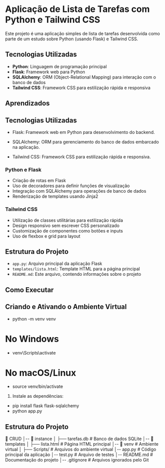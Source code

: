 # Aplicação de Lista de Tarefas com Python e Tailwind CSS

Este projeto é uma aplicação simples de lista de tarefas desenvolvida como parte de um estudo sobre Python (usando Flask) e Tailwind CSS.

## Tecnologias Utilizadas

- **Python**: Linguagem de programação principal
- **Flask**: Framework web para Python
- **SQLAlchemy**: ORM (Object-Relational Mapping) para interação com o banco de dados
- **Tailwind CSS**: Framework CSS para estilização rápida e responsiva

## Aprendizados

## Tecnologias Utilizadas

- Flask: Framework web em Python para desenvolvimento do backend.

- SQLAlchemy: ORM para gerenciamento do banco de dados embarcado na aplicação.

- Tailwind CSS: Framework CSS para estilização rápida e responsiva.


### Python e Flask

- Criação de rotas em Flask
- Uso de decoradores para definir funções de visualização
- Integração com SQLAlchemy para operações de banco de dados
- Renderização de templates usando Jinja2

### Tailwind CSS

- Utilização de classes utilitárias para estilização rápida
- Design responsivo sem escrever CSS personalizado
- Customização de componentes como botões e inputs
- Uso de flexbox e grid para layout

## Estrutura do Projeto

- `app.py`: Arquivo principal da aplicação Flask
- `templates/lista.html`: Template HTML para a página principal
- `README.md`: Este arquivo, contendo informações sobre o projeto

## Como Executar

## Criando e Ativando o Ambiente Virtual

- python -m venv venv
# No Windows
- venv\Scripts\activate
# No macOS/Linux
- source venv/bin/activate

1. Instale as dependências:

- pip install flask flask-sqlalchemy
- python app.py


## Estrutura do Projeto 

📂 CRUD
│-- 📂 instance
│   ├── tarefas.db  # Banco de dados SQLite
│-- 📂 templates
│   ├── lista.html  # Página HTML principal
│-- 📂 venv  # Ambiente virtual
│   ├── Scripts/  # Arquivos do ambiente virtual
│-- app.py  # Código principal da aplicação
│-- test.py  # Arquivo de testes
│-- README.md  # Documentação do projeto
│-- .gitignore  # Arquivos ignorados pelo Git
